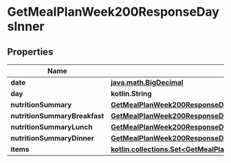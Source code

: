 
# GetMealPlanWeek200ResponseDaysInner

## Properties
Name | Type | Description | Notes
------------ | ------------- | ------------- | -------------
**date** | [**java.math.BigDecimal**](java.math.BigDecimal.md) |  | 
**day** | **kotlin.String** |  | 
**nutritionSummary** | [**GetMealPlanWeek200ResponseDaysInnerNutritionSummary**](GetMealPlanWeek200ResponseDaysInnerNutritionSummary.md) |  |  [optional]
**nutritionSummaryBreakfast** | [**GetMealPlanWeek200ResponseDaysInnerNutritionSummary**](GetMealPlanWeek200ResponseDaysInnerNutritionSummary.md) |  |  [optional]
**nutritionSummaryLunch** | [**GetMealPlanWeek200ResponseDaysInnerNutritionSummary**](GetMealPlanWeek200ResponseDaysInnerNutritionSummary.md) |  |  [optional]
**nutritionSummaryDinner** | [**GetMealPlanWeek200ResponseDaysInnerNutritionSummary**](GetMealPlanWeek200ResponseDaysInnerNutritionSummary.md) |  |  [optional]
**items** | [**kotlin.collections.Set&lt;GetMealPlanWeek200ResponseDaysInnerItemsInner&gt;**](GetMealPlanWeek200ResponseDaysInnerItemsInner.md) |  |  [optional]



